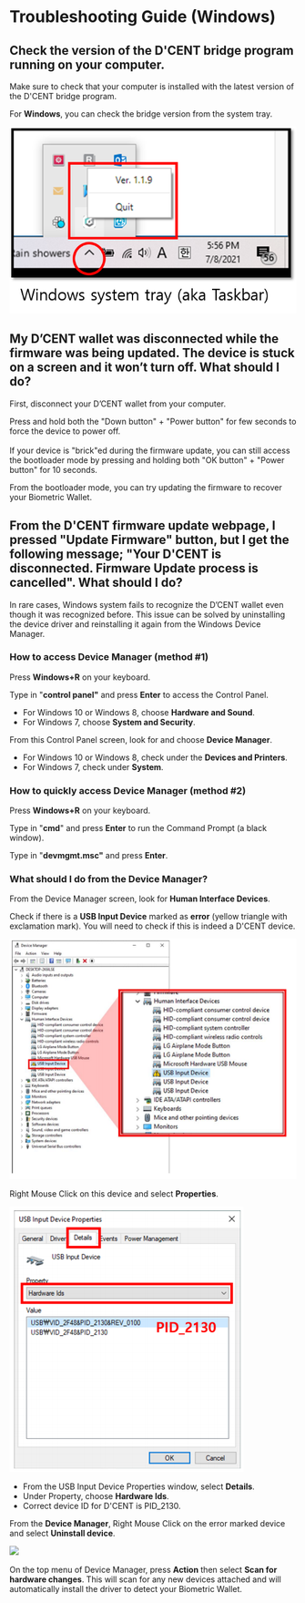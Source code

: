 # Troubleshooting Guide (Windows)

## Check the version of the D'CENT bridge program running on your computer.

Make sure to check that your computer is installed with the latest version of the D'CENT bridge program.

For **Windows**, you can check the bridge version from the system tray.

![](../../.gitbook/assets/fw03.png)

## My D’CENT wallet was disconnected while the firmware was being updated. The device is stuck on a screen and it won’t turn off. What should I do?

First, disconnect your D’CENT wallet from your computer.&#x20;

Press and hold both the "Down button" + "Power button" for few seconds to force the device to power off.\
\
If your device is "brick"ed during the firmware update, you can still access the bootloader mode by pressing and holding both "OK button" + "Power button" for 10 seconds.&#x20;

From the bootloader mode, you can try updating the firmware to recover your Biometric Wallet.

## From the D'CENT firmware update webpage, I pressed "Update Firmware" button, but I get the following message; "Your D'CENT is disconnected. Firmware Update process is cancelled". What should I do?

In rare cases, Windows system fails to recognize the D’CENT wallet even though it was recognized before. This issue can be solved by uninstalling the device driver and reinstalling it again from the Windows Device Manager.

### How to access Device Manager (method #1)

Press **Windows+R** on your keyboard.

Type in "**control panel"** and press **Enter** to access the Control Panel.&#x20;

* For Windows 10 or Windows 8, choose **Hardware and Sound**.
* For Windows 7, choose **System and Security**.

From this Control Panel screen, look for and choose **Device Manager**.

* For Windows 10 or Windows 8, check under the **Devices and Printers**.
* For Windows 7, check under **System**.

### How to quickly access Device Manager (method #2)

Press **Windows+R** on your keyboard.

Type in "**cmd**" and press **Enter** to run the Command Prompt (a black window).

Type in "**devmgmt.msc"** and press **Enter**.

### What should I do from the Device Manager?

From the Device Manager screen, look for **Human Interface Devices**.

Check if there is a **USB Input Device** marked as **error** (yellow triangle with exclamation mark). You will need to check if this is indeed a D'CENT device.

<div align="left">

<img src="../../.gitbook/assets/image (143).png" alt="">

</div>

Right Mouse Click on this device and select **Properties**.

<div align="left">

<img src="../../.gitbook/assets/image (39).png" alt="">

</div>

* From the USB Input Device Properties window, select **Details**.
* Under Property, choose **Hardware Ids**.
* Correct device ID for D'CENT is PID\_2130.

From the **Device Manager**, Right Mouse Click on the error marked device and select **Uninstall device**.

![](../../.gitbook/assets/troubleshooot\_remove-error-device.png)

On the top menu of Device Manager, press **Action** then select **Scan for hardware changes**. This will scan for any new devices attached and will automatically install the driver to detect your Biometric Wallet.

